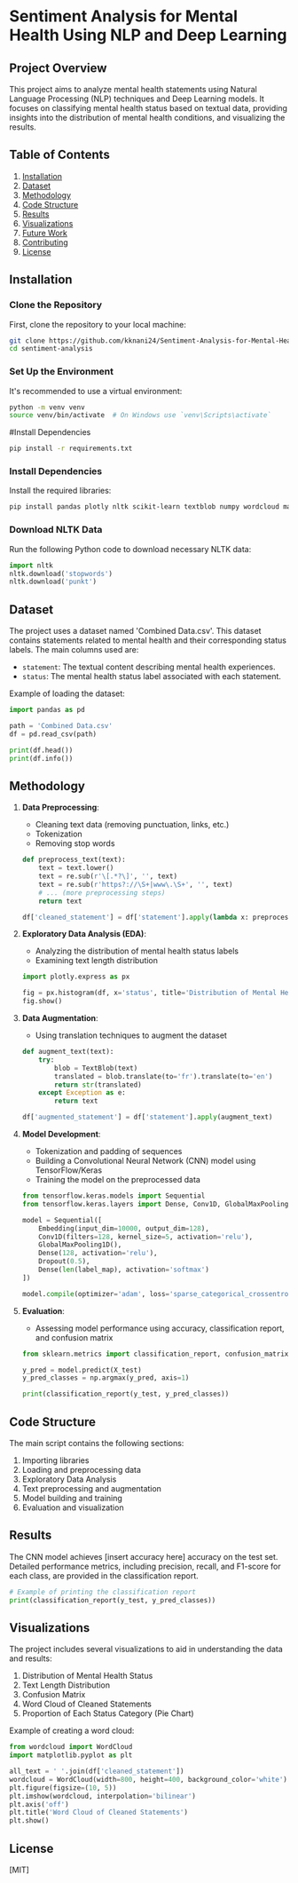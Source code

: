 
# Sentiment Analysis for Mental Health Using NLP and Deep Learning

## Project Overview
This project aims to analyze mental health statements using Natural Language Processing (NLP) techniques and Deep Learning models. It focuses on classifying mental health status based on textual data, providing insights into the distribution of mental health conditions, and visualizing the results.

## Table of Contents
1. [Installation](#installation)
2. [Dataset](#dataset)
3. [Methodology](#methodology)
4. [Code Structure](#code-structure)
5. [Results](#results)
6. [Visualizations](#visualizations)
7. [Future Work](#future-work)
8. [Contributing](#contributing)
9. [License](#license)

## Installation

### Clone the Repository

First, clone the repository to your local machine:

```bash
git clone https://github.com/kknani24/Sentiment-Analysis-for-Mental-Health-Using-NLP-and-Deep-Learning.git
cd sentiment-analysis
```


### Set Up the Environment

It's recommended to use a virtual environment:

```bash
python -m venv venv
source venv/bin/activate  # On Windows use `venv\Scripts\activate`
```
#Install Dependencies
```bash
pip install -r requirements.txt
```
### Install Dependencies

Install the required libraries:

```bash
pip install pandas plotly nltk scikit-learn textblob numpy wordcloud matplotlib tensorflow
```

### Download NLTK Data

Run the following Python code to download necessary NLTK data:

```python
import nltk
nltk.download('stopwords')
nltk.download('punkt')
```

## Dataset

The project uses a dataset named 'Combined Data.csv'. This dataset contains statements related to mental health and their corresponding status labels. The main columns used are:
- `statement`: The textual content describing mental health experiences.
- `status`: The mental health status label associated with each statement.

Example of loading the dataset:

```python
import pandas as pd

path = 'Combined Data.csv'
df = pd.read_csv(path)

print(df.head())
print(df.info())
```

## Methodology

1. **Data Preprocessing**:
   - Cleaning text data (removing punctuation, links, etc.)
   - Tokenization
   - Removing stop words

   ```python
   def preprocess_text(text):
       text = text.lower()
       text = re.sub(r'\[.*?\]', '', text)
       text = re.sub(r'https?://\S+|www\.\S+', '', text)
       # ... (more preprocessing steps)
       return text

   df['cleaned_statement'] = df['statement'].apply(lambda x: preprocess_text(x))
   ```

2. **Exploratory Data Analysis (EDA)**:
   - Analyzing the distribution of mental health status labels
   - Examining text length distribution

   ```python
   import plotly.express as px

   fig = px.histogram(df, x='status', title='Distribution of Mental Health Status')
   fig.show()
   ```

3. **Data Augmentation**:
   - Using translation techniques to augment the dataset

   ```python
   def augment_text(text):
       try:
           blob = TextBlob(text)
           translated = blob.translate(to='fr').translate(to='en')
           return str(translated)
       except Exception as e:
           return text

   df['augmented_statement'] = df['statement'].apply(augment_text)
   ```

4. **Model Development**:
   - Tokenization and padding of sequences
   - Building a Convolutional Neural Network (CNN) model using TensorFlow/Keras
   - Training the model on the preprocessed data

   ```python
   from tensorflow.keras.models import Sequential
   from tensorflow.keras.layers import Dense, Conv1D, GlobalMaxPooling1D, Embedding, Dropout

   model = Sequential([
       Embedding(input_dim=10000, output_dim=128),
       Conv1D(filters=128, kernel_size=5, activation='relu'),
       GlobalMaxPooling1D(),
       Dense(128, activation='relu'),
       Dropout(0.5),
       Dense(len(label_map), activation='softmax')
   ])

   model.compile(optimizer='adam', loss='sparse_categorical_crossentropy', metrics=['accuracy'])
   ```

5. **Evaluation**:
   - Assessing model performance using accuracy, classification report, and confusion matrix

   ```python
   from sklearn.metrics import classification_report, confusion_matrix

   y_pred = model.predict(X_test)
   y_pred_classes = np.argmax(y_pred, axis=1)

   print(classification_report(y_test, y_pred_classes))
   ```

## Code Structure

The main script contains the following sections:

1. Importing libraries
2. Loading and preprocessing data
3. Exploratory Data Analysis
4. Text preprocessing and augmentation
5. Model building and training
6. Evaluation and visualization

## Results

The CNN model achieves [insert accuracy here] accuracy on the test set. Detailed performance metrics, including precision, recall, and F1-score for each class, are provided in the classification report.

```python
# Example of printing the classification report
print(classification_report(y_test, y_pred_classes))
```

## Visualizations

The project includes several visualizations to aid in understanding the data and results:

1. Distribution of Mental Health Status
2. Text Length Distribution
3. Confusion Matrix
4. Word Cloud of Cleaned Statements
5. Proportion of Each Status Category (Pie Chart)

Example of creating a word cloud:

```python
from wordcloud import WordCloud
import matplotlib.pyplot as plt

all_text = ' '.join(df['cleaned_statement'])
wordcloud = WordCloud(width=800, height=400, background_color='white').generate(all_text)
plt.figure(figsize=(10, 5))
plt.imshow(wordcloud, interpolation='bilinear')
plt.axis('off')
plt.title('Word Cloud of Cleaned Statements')
plt.show()
```


## License

[MIT]
